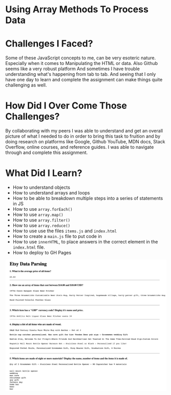 # Using Array Methods To Process Data

# Challenges I Faced? 

Some of these JavaScript concepts to me, can be very esoteric nature. Especially when it comes to Manipulating the HTML or data. Also Github seems like a very robust platform And sometimes I have trouble understanding what's happening from tab to tab. And seeing that I only have one day to learn and complete the assignment can make things quite challenging as well.

# How Did I Over Come Those Challenges? 

By collaborating with my peers I was able to understand and get an overall picture of what I needed to do in order to bring this task to fruition and by doing research on platforms like Google, Github YouTube, MDN docs, Stack Overflow, online courses, and reference guides. I was able to navigate through and complete this assignment.  

# What Did I Learn?

* How to understand objects
* How to understand arrays and loops
* How to be able to breakdown multiple steps into a series of statements in JS
* How to use `array.forEach()`
* How to use `array.map()`
* How to use `array.filter()`
* How to use `array.reduce()`
* How to use use the files `items.js` and `index.html`
* How to create a `main.js` file to put code in
* How to use `innerHTML`,  to place answers in the correct element in the `index.html` file.
* How to deploy to GH Pages

![Program Screen Shot](data.png)
